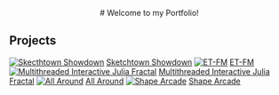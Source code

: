 <p align="center">
# Welcome to my Portfolio!

## Projects
[![Skecthtown Showdown](http://twood27897.github.io/assets/sketchtownthumbnail.png)](https://twood27897.github.io/pages/sketchtown-showdown.html)
[Sketchtown Showdown](https://twood27897.github.io/pages/sketchtown-showdown.html)
[![ET-FM](http://twood27897.github.io/assets/etfmthumbnail.png)](https://twood27897.github.io/pages/et-fm.html)
[ET-FM](https://twood27897.github.io/pages/et-fm.html)
[![Multithreaded Interactive Julia Fractal](http://twood27897.github.io/assets/fractalthumbnail.png)](https://twood27897.github.io/pages/multithreaded-julia.html)
[Multithreaded Interactive Julia Fractal](https://twood27897.github.io/pages/multithreaded-julia.html)
[![All Around](http://twood27897.github.io/assets/allaroundthumbnail.png)](https://twood27897.github.io/pages/all-around.html)
[All Around](https://twood27897.github.io/pages/all-around.html)
[![Shape Arcade](http://twood27897.github.io/assets/shapearcadethumbnail.png)](https://twood27897.github.io/pages/shape-arcade.html)
[Shape Arcade](https://twood27897.github.io/pages/shape-arcade.html)
</p>
